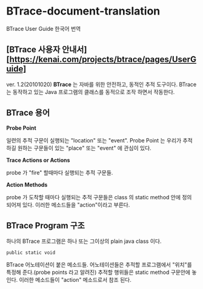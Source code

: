 # BTrace-document-translation
BTrace User Guide 한국어 번역

## [BTrace 사용자 안내서][https://kenai.com/projects/btrace/pages/UserGuide]

ver. 1.2(20101020)
**BTrace** 는 자바를 위한 안전하고, 동적인 추적 도구이다. BTrace 는 동작하고 있는 Java 프로그램의 클래스를 동적으로 조작 하면서 작동한다.

## BTrace 용어
__Probe Point__

  일련의 추적 구문이 실행되는 "location" 또는 "event". Probe Point 는 우리가 추적하길 원하는 구문들이 있는 "place" 또는 "event" 에 관심이 있다.

__Trace Actions or Actions__

  probe 가 "fire" 할때마다 실행되는 추적 구문들.
  
  __Action Methods__
  
  probe 가 도착할 때마다 실행되는 추적 구문들은 class 의 static method  안에 정의 되어져 있다. 이러한 메소드들을 "action"이라고 부른다.
  
## BTrace Program 구조
  하나의 BTrace 프로그램은 하나 또는 그이상의 plain java class 이다.
  ```
  public static void
  ```
  BTrace 어노테이션이 붙은 메소드들. 어노테이션들은 추적할 프로그램에서 "위치"를 특정해 준다.(probe points 라고 알려진)
 추적할 행위들은 static method 구문안에 놓인다. 이러한 메소드들이 "action" 메소드로서 참조 된다.
 
